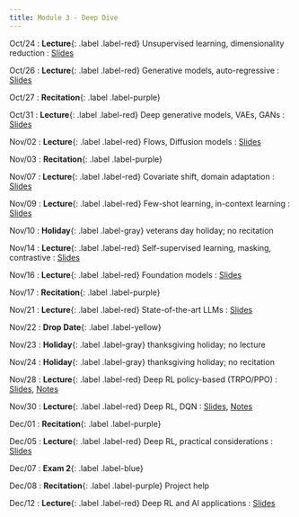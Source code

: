 ```yaml
---
title: Module 3 - Deep Dive
---
```


Oct/24
: **Lecture**{: .label .label-red} Unsupervised learning, dimensionality reduction
    : [Slides]()

Oct/26
: **Lecture**{: .label .label-red} Generative models, auto-regressive
    : [Slides]()

Oct/27
: **Recitation**{: .label .label-purple}

Oct/31
: **Lecture**{: .label .label-red} Deep generative models, VAEs, GANs
    : [Slides]()

Nov/02
: **Lecture**{: .label .label-red} Flows, Diffusion models
    : [Slides]()

Nov/03 
: **Recitation**{: .label .label-purple} 

Nov/07
: **Lecture**{: .label .label-red} Covariate shift, domain adaptation
    : [Slides]()

Nov/09
: **Lecture**{: .label .label-red} Few-shot learning, in-context learning
    : [Slides]()

Nov/10
: **Holiday**{: .label .label-gray} veterans day holiday; no recitation

Nov/14
: **Lecture**{: .label .label-red} Self-supervised learning, masking, contrastive
    : [Slides]()

Nov/16
: **Lecture**{: .label .label-red} Foundation models
    : [Slides]()

Nov/17
: **Recitation**{: .label .label-purple}

Nov/21
: **Lecture**{: .label .label-red} State-of-the-art LLMs
    : [Slides]()

Nov/22
: **Drop Date**{: .label .label-yellow}

Nov/23
: **Holiday**{: .label .label-gray} thanksgiving holiday; no lecture

Nov/24
: **Holiday**{: .label .label-gray} thanksgiving holiday; no recitation

Nov/28
: **Lecture**{: .label .label-red} Deep RL policy-based (TRPO/PPO)
    : [Slides](), [Notes]()

Nov/30
: **Lecture**{: .label .label-red} Deep RL, DQN
    : [Slides](), [Notes]()

Dec/01
: **Recitation**{: .label .label-purple}

Dec/05
: **Lecture**{: .label .label-red} Deep RL, practical considerations
    : [Slides]()

Dec/07
: **Exam 2**{: .label .label-blue}

Dec/08
: **Recitation**{: .label .label-purple} Project help

Dec/12
: **Lecture**{: .label .label-red} Deep RL and AI applications
    : [Slides]()